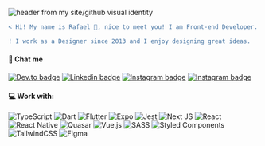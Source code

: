 ![header from my site/github visual identity](https://i.ibb.co/0jzvQmJ/resume-github.png)


```diff
< Hi! My name is Rafael 🧑, nice to meet you! I am Front-end Developer. 💻

! I work as a Designer since 2013 and I enjoy designing great ideas.
```

#### 🔗 Chat me
[![Dev.to badge](https://img.shields.io/badge/dev.to-0A0A0A?style=for-the-badge&logo=dev.to&logoColor=white)](https://dev.to/rafaeldellaquila/)
[![Linkedin badge](https://img.shields.io/badge/LinkedIn-0077B5?style=for-the-badge&logo=linkedin&logoColor=white)](https://www.linkedin.com/in/rafaeldellaquila/)
[![Instagram badge](https://img.shields.io/badge/Instagram-E4405F?style=for-the-badge&logo=instagram&logoColor=white)](https://www.instagram.com/rfldllql/)
[![Instagram badge](https://img.shields.io/badge/My%20Page-ffffff?style=for-the-badge&logo=vercel&logoColor=black)](https://dellaquila.dev)

#### 💻 Work with:
![TypeScript](https://img.shields.io/badge/typescript-%23007ACC.svg?style=for-the-badge&logo=typescript&logoColor=white)
![Dart](https://img.shields.io/badge/dart-%230175C2.svg?style=for-the-badge&logo=dart&logoColor=white)
![Flutter](https://img.shields.io/badge/Flutter-%2302569B.svg?style=for-the-badge&logo=Flutter&logoColor=white)
![Expo](https://img.shields.io/badge/expo-1C1E24?style=for-the-badge&logo=expo&logoColor=#D04A37)
![Jest](https://img.shields.io/badge/-jest-%23C21325?style=for-the-badge&logo=jest&logoColor=white)
![Next JS](https://img.shields.io/badge/Next-black?style=for-the-badge&logo=next.js&logoColor=white)
![React](https://img.shields.io/badge/react-%2320232a.svg?style=for-the-badge&logo=react&logoColor=%2361DAFB)
![React Native](https://img.shields.io/badge/react_native-%2320232a.svg?style=for-the-badge&logo=react&logoColor=%2361DAFB)
![Quasar](https://img.shields.io/badge/Quasar-16B7FB?style=for-the-badge&logo=quasar&logoColor=black)
![Vue.js](https://img.shields.io/badge/vuejs-%2335495e.svg?style=for-the-badge&logo=vuedotjs&logoColor=%234FC08D)
![SASS](https://img.shields.io/badge/SASS-hotpink.svg?style=for-the-badge&logo=SASS&logoColor=white)
![Styled Components](https://img.shields.io/badge/styled--components-DB7093?style=for-the-badge&logo=styled-components&logoColor=white)
![TailwindCSS](https://img.shields.io/badge/tailwindcss-%2338B2AC.svg?style=for-the-badge&logo=tailwind-css&logoColor=white)
![Figma](https://img.shields.io/badge/figma-%23F24E1E.svg?style=for-the-badge&logo=figma&logoColor=white)
